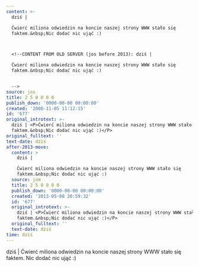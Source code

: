 ```yaml
---
content: >-
  dziś | 

  Ćwierć miliona odwiedzin na koncie naszej strony WWW stało się
  faktem.&nbsp;Nic dodać nic ująć :)



  <!--CONTENT FROM OLD SERVER (jos before 2013): dziś | 

  Ćwierć miliona odwiedzin na koncie naszej strony WWW stało się
  faktem.&nbsp;Nic dodać nic ująć :)


  -->
source: jos
title: 2 5 0 0 0 0
publish_down: '0000-00-00 00:00:00'
created: '2008-11-05 11:12:15'
id: '677'
original_introtext: >-
  dziś | <P>Ćwierć miliona odwiedzin na koncie naszej strony WWW stało się
  faktem.&nbsp;Nic dodać nic ująć :)</P>
original_fulltext: ''
text-date: dziś
after-2013-move:
  content: >
    dziś | 

    Ćwierć miliona odwiedzin na koncie naszej strony WWW stało się
    faktem.&nbsp;Nic dodać nic ująć :)
  source: jom
  title: 2 5 0 0 0 0
  publish_down: '0000-00-00 00:00:00'
  created: '2013-05-08 20:59:32'
  id: '677'
  original_introtext: >-
    dziś | <P>Ćwierć miliona odwiedzin na koncie naszej strony WWW stało się
    faktem.&nbsp;Nic dodać nic ująć :)</P>
  original_fulltext: ''
  text-date: dziś
time: dziś
---
```

dziś | 
Ćwierć miliona odwiedzin na koncie naszej strony WWW stało się faktem.&nbsp;Nic dodać nic ująć :)


<!--CONTENT FROM OLD SERVER (jos before 2013): dziś | 
Ćwierć miliona odwiedzin na koncie naszej strony WWW stało się faktem.&nbsp;Nic dodać nic ująć :)

-->

<!--{{json:{"created_date":"2008-11-05 11:12:15","publish_down":"0000-00-00 00:00:00","id":"677"}}}-->